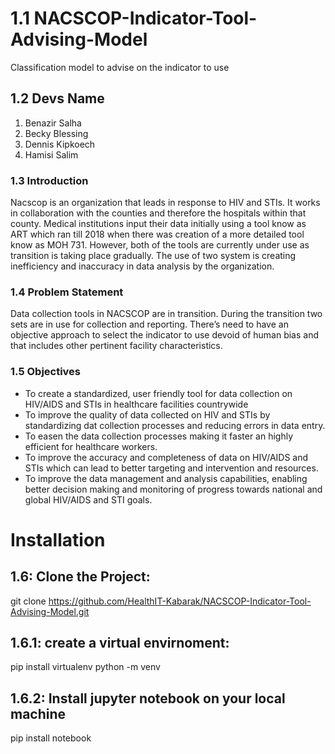 # 1.1 NACSCOP-Indicator-Tool-Advising-Model
Classification model to advise on the indicator to use

## 1.2 Devs Name 
1. Benazir Salha  
2. Becky Blessing  
3. Dennis Kipkoech  
4. Hamisi Salim 

### 1.3 Introduction
Nacscop is an organization that leads in response to HIV and STIs. It works in collaboration with the counties and therefore the hospitals within that county. Medical institutions input their data initially using a tool know as ART which ran till 2018 when there was creation of a more detailed tool know as MOH 731. However, both of the tools are currently under use as transition is taking place gradually. The use of two system is creating inefficiency and inaccuracy in data analysis by the organization.

### 1.4 Problem Statement
Data collection tools in NACSCOP are in transition. During the transition two sets are in use for collection and reporting. There’s need to have an objective approach to select the indicator to use devoid of human bias and that includes other pertinent facility characteristics.

### 1.5 Objectives
- To create a standardized, user friendly tool for data collection on HIV/AIDS and STIs in healthcare facilities countrywide
- To improve the quality of data collected on HIV and STIs by standardizing dat collection processes and reducing errors in data entry.
- To easen the data collection processes making it faster an highly efficient for healthcare workers.
- To improve the accuracy and completeness of data on HIV/AIDS and STIs which can lead to better targeting and intervention and resources.
- To improve the data management and analysis capabilities, enabling better decision making and monitoring of progress towards national and global HIV/AIDS and STI goals.


# Installation

## 1.6: Clone the Project:
 git clone https://github.com/HealthIT-Kabarak/NACSCOP-Indicator-Tool-Advising-Model.git
 
## 1.6.1: create a virtual envirnoment:
  pip install virtualenv
  python<version> -m venv <virtual-environment-name>
  
## 1.6.2: Install jupyter notebook on your local machine
  pip install notebook

